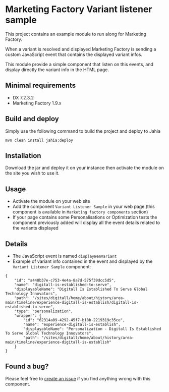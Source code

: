 # Marketing Factory Variant listener sample

This project contains an example module to run along for Marketing Factory.

When a variant is resolved and displayed Marketing Factory is sending a custom JavaScript event that contains the displayed variant infos.

This module provide a simple component that listen on this events, and display directly the variant info in the HTML page.

## Minimal requirements

* DX 7.2.3.2
* Marketing Factory 1.9.x

## Build and deploy

Simply use the following command to build the project and deploy to Jahia

```
mvn clean install jahia:deploy
```

## Installation
Download the jar and deploy it on your instance then activate the module on the site you wish to use it.

## Usage

* Activate the module on your web site
* Add the component `Variant Listener Sample` in your web page (this component is available in `Marketing factory components` section)
* If your page contains some Personalisations or Optimization tests the component previously added will display all the event details related to the variants displayed

## Details

* The JavaScript event is named `displayWemVariant`
* Example of variant info contained in the event and displayed by the `Variant Listener Sample` component:
``` 
{
    "id": "a448b37e-c753-4e4a-8a7d-575f39dcc5d5",
    "name": "digitall-is-established-to-serve",
    "displayableName": "Digitall Is Established To Serve Global Technology Innovators",
    "path": "/sites/digitall/home/about/history/area-main/timeline/experience-digitall-is-establish/digitall-is-established-to-serve",
    "type": "personalization",
    "wrapper": {
        "id": "62314a09-4292-45f7-b18b-2219319c35ce",
        "name": "experience-digitall-is-establish",
        "displayableName": "Personalization - Digitall Is Established To Serve Global Technology Innovators",
        "path": "/sites/digitall/home/about/history/area-main/timeline/experience-digitall-is-establish"
    }
}
```

## Found a bug?

Please feel free to [create an issue](https://support.jahia.com/) if you find anything wrong with this component.
